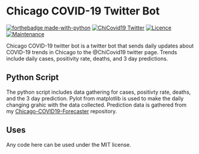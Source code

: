 # Chicago COVID-19 Twitter Bot
[![forthebadge made-with-python](https://img.shields.io/badge/python-%2314354C.svg?&style=for-the-badge&logo=python&logoColor=white)](https://www.python.org/)
[![ChiCovid19 Twitter](https://img.shields.io/badge/ChiCovid19-%231DA1F2.svg?&style=for-the-badge&logo=Twitter&logoColor=white)](https://twitter.com/chicovid19/)
[![Licence](https://img.shields.io/github/license/Ileriayo/markdown-badges?style=for-the-badge)](./LICENSE)
[![Maintenance](https://img.shields.io/badge/Maintained%3F-yes-green.svg?&style=for-the-badge)]()

Chicago COVID-19 twitter bot is a twitter bot that sends daily updates about COVID-19 trends in Chicago to the @ChiCovid19 twitter page. Trends include daily cases, positivity rate, deaths, and 3 day predictions.

## Python Script
The python script includes data gathering for cases, positivty rate, deaths, and the 3 day prediction. Pylot from matplotlib is used to make the daily changing grahic with the data collected. Prediction data is gathered from my [Chicago-COVID19-Forecaster](https://github.com/scuruchima1/Chicago-COVID19-Forecaster) repository.

## Uses
Any code here can be used under the MIT license. 
